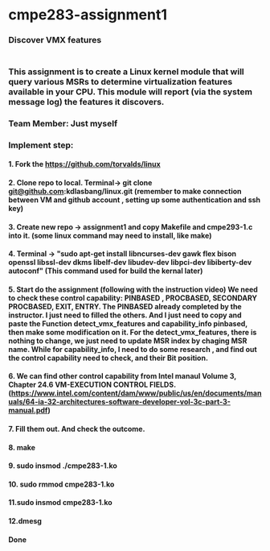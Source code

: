 # cmpe283-assignment1
### Discover VMX features <br><br>
### This assignment is to create a Linux kernel module that will query various MSRs to determine virtualization features available in your CPU. This module will report (via the system message log) the features it discovers.

### Team Member: Just myself

### Implement step:<br>
#### 1. Fork the https://github.com/torvalds/linux<br>
#### 2. Clone repo to local. Terminal-> git clone git@github.com:kdlasbang/linux.git (remember to make connection between VM and github account , setting up some authentication and ssh key)<br>
#### 3. Create new repo -> assignment1 and copy Makefile and cmpe293-1.c into it. (some linux command may need to install, like make)<br>
#### 4. Terminal -> "sudo apt-get install libncurses-dev gawk flex bison openssl libssl-dev dkms libelf-dev libudev-dev libpci-dev libiberty-dev autoconf"   (This command used for build the kernal later) <br>
#### 5. Start do the assignment (following with the instruction video) We need to check these control capability:   PINBASED , PROCBASED, SECONDARY PROCBASED, EXIT, ENTRY. The PINBASED already completed by the instructor. I just need to filled the others.  And I just need to copy and paste the Function detect_vmx_features and capability_info pinbased, then make some modification on it. For the detect_vmx_features, there is nothing to change, we just need to update MSR index by chaging MSR name. While for capability_info, I need to do some research , and find out the control capability need to check, and their Bit position.<br>
#### 6. We can find other control capability from Intel manaul Volume 3, Chapter 24.6 VM-EXECUTION CONTROL FIELDS. (https://www.intel.com/content/dam/www/public/us/en/documents/manuals/64-ia-32-architectures-software-developer-vol-3c-part-3-manual.pdf)<br>
#### 7. Fill them out. And check the outcome. <br>
#### 8. make <br>
#### 9. sudo insmod ./cmpe283-1.ko<br>
#### 10. sudo rmmod cmpe283-1.ko<br>
#### 11.sudo insmod cmpe283-1.ko<br>
#### 12.dmesg<br>
#### Done




   
